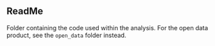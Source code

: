 ## ReadMe

Folder containing the code used within the analysis. For the open data product, see the `open_data` folder instead.
